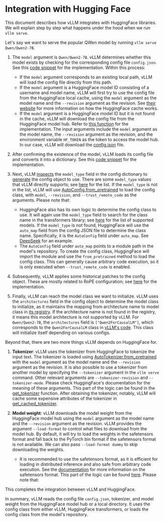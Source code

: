 # Integration with Hugging Face

This document describes how vLLM integrates with HuggingFace libraries. We will explain step by step what happens under the hood when we run `vllm serve`.

Let's say we want to serve the popular QWen model by running `vllm serve Qwen/Qwen2-7B`.

1. The `model` argument is `Qwen/Qwen2-7B`. vLLM determines whether this model exists by checking for the corresponding config file `config.json`. See this [code snippet](https://github.com/vllm-project/vllm/blob/10b67d865d92e376956345becafc249d4c3c0ab7/vllm/transformers_utils/config.py#L162-L182) for the implementation. Within this process:
    - If the `model` argument corresponds to an existing local path, vLLM will load the config file directly from this path.
    - If the `model` argument is a HuggingFace model ID consisting of a username and model name, vLLM will first try to use the config file from the HuggingFace local cache, using the `model` argument as the model name and the `--revision` argument as the revision. See [their website](https://huggingface.co/docs/huggingface_hub/en/package_reference/environment_variables#hfhome) for more information on how the HuggingFace cache works.
    - If the `model` argument is a HuggingFace model ID but it is not found in the cache, vLLM will download the config file from the HuggingFace model hub. Refer to [this function](https://github.com/vllm-project/vllm/blob/10b67d865d92e376956345becafc249d4c3c0ab7/vllm/transformers_utils/config.py#L91) for the implementation. The input arguments include the `model` argument as the model name, the `--revision` argument as the revision, and the environment variable `HF_TOKEN` as the token to access the model hub. In our case, vLLM will download the [config.json](https://huggingface.co/Qwen/Qwen2-7B/blob/main/config.json) file.

2. After confirming the existence of the model, vLLM loads its config file and converts it into a dictionary. See this [code snippet](https://github.com/vllm-project/vllm/blob/10b67d865d92e376956345becafc249d4c3c0ab7/vllm/transformers_utils/config.py#L185-L186) for the implementation.

3. Next, vLLM [inspects](https://github.com/vllm-project/vllm/blob/10b67d865d92e376956345becafc249d4c3c0ab7/vllm/transformers_utils/config.py#L189) the `model_type` field in the config dictionary to [generate](https://github.com/vllm-project/vllm/blob/10b67d865d92e376956345becafc249d4c3c0ab7/vllm/transformers_utils/config.py#L190-L216) the config object to use. There are some `model_type` values that vLLM directly supports; see [here](https://github.com/vllm-project/vllm/blob/10b67d865d92e376956345becafc249d4c3c0ab7/vllm/transformers_utils/config.py#L48) for the list. If the `model_type` is not in the list, vLLM will use [AutoConfig.from_pretrained](https://huggingface.co/docs/transformers/en/model_doc/auto#transformers.AutoConfig.from_pretrained) to load the config class, with `model`, `--revision`, and `--trust_remote_code` as the arguments. Please note that:
    - HuggingFace also has its own logic to determine the config class to use. It will again use the `model_type` field to search for the class name in the transformers library; see [here](https://github.com/apt-team-018/transformers-usf/tree/main/src/transformers/models) for the list of supported models. If the `model_type` is not found, HuggingFace will use the `auto_map` field from the config JSON file to determine the class name. Specifically, it is the `AutoConfig` field under `auto_map`. See [DeepSeek](https://huggingface.co/deepseek-ai/DeepSeek-V2.5/blob/main/config.json) for an example.
    - The `AutoConfig` field under `auto_map` points to a module path in the model's repository. To create the config class, HuggingFace will import the module and use the `from_pretrained` method to load the config class. This can generally cause arbitrary code execution, so it is only executed when `--trust_remote_code` is enabled.

4. Subsequently, vLLM applies some historical patches to the config object. These are mostly related to RoPE configuration; see [here](https://github.com/vllm-project/vllm/blob/127c07480ecea15e4c2990820c457807ff78a057/vllm/transformers_utils/config.py#L244) for the implementation.

5. Finally, vLLM can reach the model class we want to initialize. vLLM uses the `architectures` field in the config object to determine the model class to initialize, as it maintains the mapping from architecture name to model class in [its registry](https://github.com/vllm-project/vllm/blob/127c07480ecea15e4c2990820c457807ff78a057/vllm/model_executor/models/registry.py#L80). If the architecture name is not found in the registry, it means this model architecture is not supported by vLLM. For `Qwen/Qwen2-7B`, the `architectures` field is `["Qwen2ForCausalLM"]`, which corresponds to the `Qwen2ForCausalLM` class in [vLLM's code](https://github.com/vllm-project/vllm/blob/127c07480ecea15e4c2990820c457807ff78a057/vllm/model_executor/models/qwen2.py#L364). This class will initialize itself depending on various configs.

Beyond that, there are two more things vLLM depends on HuggingFace for.

1. **Tokenizer**: vLLM uses the tokenizer from HuggingFace to tokenize the input text. The tokenizer is loaded using [AutoTokenizer.from_pretrained](https://huggingface.co/docs/transformers/en/model_doc/auto#transformers.AutoTokenizer.from_pretrained) with the `model` argument as the model name and the `--revision` argument as the revision. It is also possible to use a tokenizer from another model by specifying the `--tokenizer` argument in the `vllm serve` command. Other relevant arguments are `--tokenizer-revision` and `--tokenizer-mode`. Please check HuggingFace's documentation for the meaning of these arguments. This part of the logic can be found in the [get_tokenizer](https://github.com/vllm-project/vllm/blob/127c07480ecea15e4c2990820c457807ff78a057/vllm/transformers_utils/tokenizer.py#L87) function. After obtaining the tokenizer, notably, vLLM will cache some expensive attributes of the tokenizer in [get_cached_tokenizer](https://github.com/vllm-project/vllm/blob/127c07480ecea15e4c2990820c457807ff78a057/vllm/transformers_utils/tokenizer.py#L24).

2. **Model weight**: vLLM downloads the model weight from the HuggingFace model hub using the `model` argument as the model name and the `--revision` argument as the revision. vLLM provides the argument `--load-format` to control what files to download from the model hub. By default, it will try to load the weights in the safetensors format and fall back to the PyTorch bin format if the safetensors format is not available. We can also pass `--load-format dummy` to skip downloading the weights.
    - It is recommended to use the safetensors format, as it is efficient for loading in distributed inference and also safe from arbitrary code execution. See the [documentation](https://huggingface.co/docs/safetensors/en/index) for more information on the safetensors format. This part of the logic can be found [here](https://github.com/vllm-project/vllm/blob/10b67d865d92e376956345becafc249d4c3c0ab7/vllm/model_executor/model_loader/loader.py#L385). Please note that:

This completes the integration between vLLM and HuggingFace.

In summary, vLLM reads the config file `config.json`, tokenizer, and model weight from the HuggingFace model hub or a local directory. It uses the config class from either vLLM, HuggingFace transformers, or loads the config class from the model's repository.
